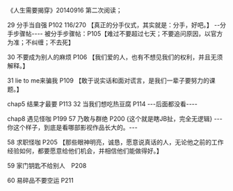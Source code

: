 《人生需要揭穿》20140916 第二次阅读；

29 分手当自强  P102   116/270
【真正的分手仪式，其实就是：分手，好吧。】
--分手步骤帖----
被分手步骤帖：P105【难过不要超过七天；不要追问原因，以官方为准；不纠缠；不去死】

30 不要成为别人的麻烦  P106 
【我们爱的人，也有不想见我们的权利，并且无须解释。】

31 lie to me来骗我  P109
【敢于说实话和面对谎言，是我们一辈子要努力的课题。】

chap5 结果才最要 P113
32 当我们想吃热豆腐  P114
---后面都没看----



chap8 遇见怪咖   P199
57 乃敢与群绝  P200     {这个就是瞎JB扯，完全无逻辑}
---你这个样子，到底是看哪部影视作品长大的。---

58 求职怪咖  P205
【那些眼神明亮，诚恳，愿意说真话的人，无论他之前的工作经验如何，都要愿意给他们机会，并相信他们能做得好。】

59 家门钥匙不给别人　P208

60 易碎品不要空运  P211